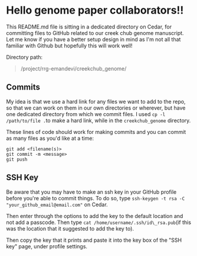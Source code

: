 # Hello genome paper collaborators!! 

This README.md file is sitting in a dedicated directory on Cedar, for committing files to GitHub related to our creek chub genome manuscript. Let me know if you have a better setup design in mind as I'm not all that familiar with Github but hopefully this will work well!

Directory path: 
> /project/rrg-emandevi/creekchub_genome/

## Commits

My idea is that we use a hard link for any files we want to add to the repo, so that we can work on them in our own directories or wherever, but have one dedicated directory from which we commit files. 
I used `cp -l /path/to/file .`to make a hard link, while in the `creekchub_genome` directory.

These lines of code should work for making commits and you can commit as many files as you'd like at a time:

```
git add <filename(s)> 
git commit -m <message>
git push 
```

## SSH Key

Be aware that you may have to make an ssh key in your GitHub profile before you're able to commit things. To do so, type `ssh-keygen -t rsa -C "your_github_email@email.com"` on Cedar.

Then enter through the options to add the key to the default location and not add a passcode. Then type `cat /home/username/.ssh/id\_rsa.pub`(if this was the location that it suggested to add the key to).

Then copy the key that it prints and paste it into the key box of the "SSH key" page, under profile settings.
